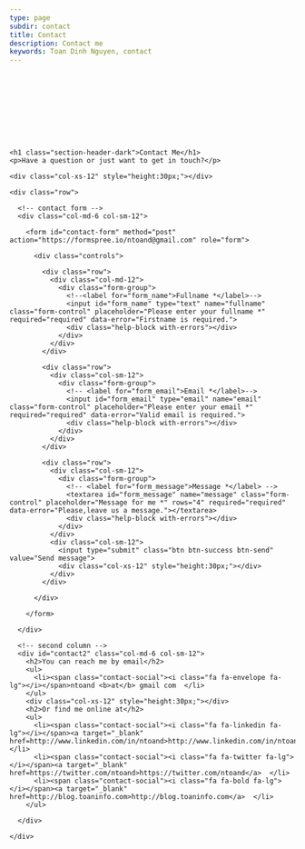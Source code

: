 ```yaml
---
type: page
subdir: contact
title: Contact
description: Contact me
keywords: Toan Dinh Nguyen, contact
---
```


<div class="col-xs-12" style="height:120px;"></div>

  <div class="container">

    <h1 class="section-header-dark">Contact Me</h1>
    <p>Have a question or just want to get in touch?</p>

    <div class="col-xs-12" style="height:30px;"></div>

    <div class="row">

      <!-- contact form -->
      <div class="col-md-6 col-sm-12">

        <form id="contact-form" method="post" action="https://formspree.io/ntoand@gmail.com" role="form">

          <div class="controls">

            <div class="row">
              <div class="col-md-12">
                <div class="form-group">
                  <!--<label for="form_name">Fullname *</label>-->
                  <input id="form_name" type="text" name="fullname" class="form-control" placeholder="Please enter your fullname *" required="required" data-error="Firstname is required.">
                  <div class="help-block with-errors"></div>
                </div>
              </div>
            </div>

            <div class="row">
              <div class="col-sm-12">
                <div class="form-group">
                  <!-- <label for="form_email">Email *</label>-->
                  <input id="form_email" type="email" name="email" class="form-control" placeholder="Please enter your email *" required="required" data-error="Valid email is required.">
                  <div class="help-block with-errors"></div>
                </div>
              </div>
            </div>

            <div class="row">
              <div class="col-sm-12">
                <div class="form-group">
                  <!-- <label for="form_message">Message *</label> -->
                  <textarea id="form_message" name="message" class="form-control" placeholder="Message for me *" rows="4" required="required" data-error="Please,leave us a message."></textarea>
                  <div class="help-block with-errors"></div>
                </div>
              </div>
              <div class="col-sm-12">
                <input type="submit" class="btn btn-success btn-send" value="Send message">
                <div class="col-xs-12" style="height:30px;"></div>
              </div>
            </div>

          </div>

        </form>

      </div>

      <!-- second column -->
      <div id="contact2" class="col-md-6 col-sm-12">
        <h2>You can reach me by email</h2>
        <ul>
          <li><span class="contact-social"><i class="fa fa-envelope fa-lg"></i></span>ntoand <b>at</b> gmail com  </li>
        </ul>
        <div class="col-xs-12" style="height:30px;"></div>
        <h2>Or find me online at</h2>
        <ul>
          <li><span class="contact-social"><i class="fa fa-linkedin fa-lg"></i></span><a target="_blank" href=http://www.linkedin.com/in/ntoand>http://www.linkedin.com/in/ntoand</a>  </li>
          <li><span class="contact-social"><i class="fa fa-twitter fa-lg"></i></span><a target="_blank" href=https://twitter.com/ntoand>https://twitter.com/ntoand</a>  </li>
          <li><span class="contact-social"><i class="fa fa-bold fa-lg"></i></span><a target="_blank" href=http://blog.toaninfo.com>http://blog.toaninfo.com</a>  </li>
        </ul>

      </div>

    </div>

  </div>

  <div class="col-xs-12" style="height:50px;"></div>
